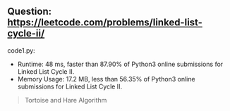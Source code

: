 ## Question: https://leetcode.com/problems/linked-list-cycle-ii/

code1.py:
* Runtime: 48 ms, faster than 87.90% of Python3 online submissions for Linked List Cycle II.
* Memory Usage: 17.2 MB, less than 56.35% of Python3 online submissions for Linked List Cycle II.
> Tortoise and Hare Algorithm